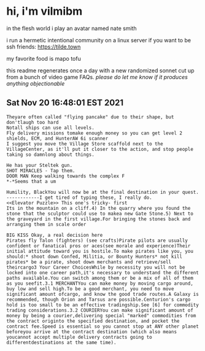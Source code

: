 # hi, i'm vilmibm

in the flesh world i play an avatar named nate smith

i run a hermetic intentional community on a linux server if you want to be ssh friends: https://tilde.town

my favorite food is mapo tofu

this readme regenerates once a day with a new randomized sonnet cut up from a bunch of video game FAQs.
_please do let me know if it produces anything objectionable_

## Sat Nov 20 16:48:01 EST 2021

    Theyare often called "flying pancake" due to their shape, but don'tlaugh too hard
    Notall ships can use all levels.
    Fly delivery missions tomake enough money so you can get level 2 shields, ECM, and HunterAW 6i scanner
    I suggest you move the Village Store scaffold next to the VillageCenter, as it'll put it closer to the action, and stop people taking so damnlong about things.
    
    He has your Steltek gun.
    SHOT MIRACLES - Tap them.
    DOOR MAN Keep walking towards the complex F
    *-*Seems that a um
    
    Humility, BlackYou will now be at the final destination in your quest.
    ------------I get tired of typing these, I really do.
    <<Elevator Puzzle>> This one's tricky- first
    Its in the mountain on a cliff.4) In the quarry where you found the stone that the sculptor could use to makea new Gate Stone.5) Next to the graveyard in the first village.For bringing the stones back and arranging them in scale order
    
    BIG KISS Okay, a real decision here
    Pirates fly Talon (fighters) (see crafts)Pirate pilots are usually confident or fanatical pros or aces(see morale and experience)Their initial attitude toward you is hostile.To make pirates like you, you should:* shoot down Confed, Militia, or Bounty Hunters* not kill pirates* be a pirate, shoot down merchants and retrieve/sell theircargo3 Your Career ChoicesWhile by necessity you will not be locked into one career path,it's necessary to understand the different paths available.You can switch among them or be a mix of all of them as you seefit.3.1 MERCHANTYou can make money by moving cargo around, buy low and sell high.To be a good merchant, you need to move significant amount ofcargo, and know the good trade routes.A Galaxy is recommended, though Orion and Tarsus are possible.Centurion's cargo hold is too small to be an effective tradingship.See [6] for commodity trading considerations.3.2 COURIERYou can make significant amount of money by being a courier,delivering special "marked" commodities from the contract originto the specified destination, and pocket the contract fee.Speed is essential so you cannot stop at ANY other planet beforeyou arrive at the contract destination (which also means youcannot accept multiple delivery contracts going to differentdestinations at the same time).
